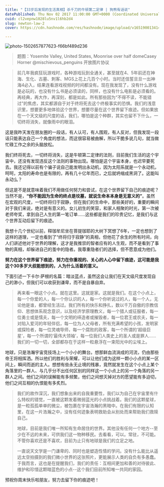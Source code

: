 ```yaml
---
title: "【33岁后发现的生活真相】杀千刀的牛顿第二定律 | 狗熊有话说"
datePublished: Thu Nov 02 2017 11:00:00 GMT+0000 (Coordinated Universal Time)
cuid: cl2vepnw1028lu5nv1l6hb2d4
slug: newton-law-2
cover: https://cdn.hashnode.com/res/hashnode/image/upload/v1651900134149/4fmGKoY3Y.jpg

---
```


![photo-1502657877623-f66bf489d236](https://i.imgur.com/X17zCxN.jpg)


> 题图：Yosemite Valley, United States, Moonrise over half domeCasey Horner @mischievous_penguins 开放图片协议

> 前几年我疯狂玩游戏时，各种游戏玩到全通关，甚至就在4、5年前还在神海、生化、古墓、刺客、MGS上花上几百个小时。当时还信誓旦旦一出神海4必入，结果连看游戏视频的时间都没有。现在我发现了，没有什么游戏是必玩的，也没有什么书是必须读的，同样，也没有什么电影是必须看的。再经典，再大作，再深刻，都是如此。所有那些因为“不得不读，不能错过”的焦虑，其实都源自于对于终将死去这个终极事实的恐惧。我们的浅意识里，想要更多地体验这个世界，想要尽量在这个世界留下痕迹。但如果放在一个天文级的尺度的话，我们，哪怕是这个种群，其实也留不下什么，一切终将消失，就像雨中的眼泪。

这是我昨天发在朋友圈的一段话，有人认可，有人围观，有人反对，但我发现一段话只能表达自己一个角度的想法，而这很容易被曲解，所以干脆多说几句，就当做忙碌工作之余的头脑放松。

我们终将死去，一切终将消失，这是牛顿第二定律的法则，目前我们生活的这个宇宙中，还没有发现违反这个法则的事物出现。哪怕是这个宇宙本身，也迟早要死去。我还记得以前有个骗子说自己能发明出永动机，因为太阳系就是一个永动机，呵呵，太阳的寿命也是有限的，再有几十亿年而已，之后就坍缩成黑洞了。这能叫永动么？

但这是不是就意味着我们不用做任何努力和尝试，在这个世界留下自己的痕迹呢？当然不是，**“你不能因为生命的终点是坟墓，就说生命本本身是无意义的”**。虽然在宏观的尺度，一切终将归于寂静，但在我们的生命中，那些美好的，重要的瞬间对于我们来说，绝对是有意义的。女儿初生的笑容，和家人相聚的时光，第一次被老师夸奖，拿到自己人生的第一笔订单……这些都是我们的珍贵记忆，是我们与这个世界互动后留下的痕迹。

我想十几个世纪以前，释珈牟尼坐在菩提珈耶的大树下冥想了6年，一定也想到了这样的道理，一定也看到了“终将归于寂静”的真相，但他花了余生的所有时间，向人们讲述他对于世界的理解，这才是我推崇的智者应有的人生观，而不是看到了事物的真相，却躲进自己的茧中的隐者。我尊重隐者们的选择，但不愿意成为他们。

**努力在这个世界留下痕迹，努力在你重视的、关心的人心中留下痕迹，这可能是我这个30多岁大叔能想到的，人为什么活着的意义。**

下面引述一下卡尔·萨根的名篇：暗淡蓝点，虽然这会让我们在天文级尺度发现自己的渺小，但我们可以收获到谦卑，而不是自暴自弃。

> 再来看一眼这个小点。就在这里。这就是家。这就是我们。在这个小点上，每一个你爱的人，每一个你认识的人，每一个你听说过的人，每一个人，无论他是谁，都曾经生活过。我们所有的快乐和挣扎，数以千万自傲的宗教信仰、思想体系观念意识，以及经济学原理教义，每一个猎人或征服者，每一位勇士或是懦夫，每一个文明的缔造者或摧毁者，每一位君王或农夫，每一对陷入爱河的年轻伴侣，每一位为人父母者，所有充满希望的小孩，发明家或探险者，每一位灵魂导师，每一个腐败的政客，每一个所谓的‘超级巨星’，每一个所谓的‘最伟大领袖’，每一位我们人类史上的圣人或是罪人……我们的一切一切，全部都存在于这样一粒悬浮在一束阳光中的尘埃上。
> 
地球，只是浩瀚宇宙竞技场上一个小小的舞台。想那鲜血流淌成的河流，仍由那些帝王将相挥洒。所以他们的胜利与荣耀，可以让他们成为这样一颗小小点的某一区间上，瞬间而逝的主人。想想有些永无止境的残暴，竟然就发生在这个小点上某个角落里的一群人、与几乎分不出任何区别的同样这一个小点上的另一个角落的另一群人之间。他们之间的误解能有多频繁，他们之间想灭掉对方的愿望能有多迫切，他们之间互相的仇恨能有多炙烈。
> 
> 我们的故作深沉，我们想象出来的自我重要性，我们以为自己在宇宙里有什么特权的错觉，一直被这颗发着微弱蓝光的小点挑战着。我们的这颗星球，是一粒孤孤单单的微尘，被包裹在宇宙浩瀚的黑暗中。在我们有限的认知里，在这一片浩瀚之中，没有任何迹象表明救助会从别处而来帮助我们救赎自己。
> 
> 地球，目前是我们唯一所知有生命居住的世界。其他没有任何一个地方--至少在不远的未来，可供我们这一物种移民。去看看，可以。常驻，不可能。不管你喜欢还是不喜欢，目前为止只有地球是我们的立足之地。
> 
> 一直说天文学是一门谦卑的、同时也是塑造性情的学问。没有什么能比从遥远太空拍摄到的我们微小世界的这张照片，更能展示人类的自负有多愚蠢。于我而言，这也是在提醒我们，我们的责任：互相间更加和善的对待彼此、维护和珍惜这颗暗蓝色的小点--这个我们目前所知唯一共同的家园。

预祝你周末快乐啦朋友，努力去留下你的痕迹吧！


